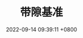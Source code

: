 ---
title: "带隙基准"
date: 2022-09-14 09:39:11 +0800
icon: fas fa-book
menu: 
    main:
        weight: 10
        params:
            icon: circuit-diode
---